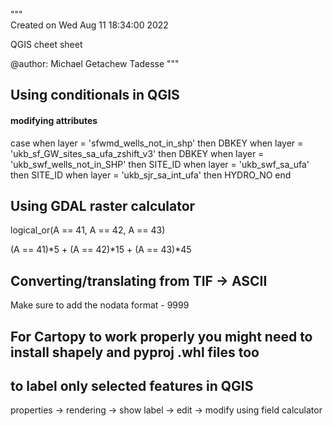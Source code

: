 """  
Created on Wed Aug 11 18:34:00 2022

QGIS cheet sheet


@author: Michael Getachew Tadesse
"""

## Using conditionals in QGIS
#### modifying attributes

case
	when layer = 'sfwmd_wells_not_in_shp' then DBKEY
	when layer = 'ukb_sf_GW_sites_sa_ufa_zshift_v3' then DBKEY
	when layer = 'ukb_swf_wells_not_in_SHP' then SITE_ID
	when layer = 'ukb_swf_sa_ufa' then SITE_ID
	when layer = 'ukb_sjr_sa_int_ufa' then HYDRO_NO
end 



## Using GDAL raster calculator

<!-- choose band first -->

<!-- to select raster values with OR operator -->
logical_or(A == 41, A == 42, A == 43)


<!-- to replace raster values -->
<!-- replacing 41 with 5, 42 with 15, and 43 with 45 -->
(A == 41)*5 + (A == 42)*15 + (A == 43)*45



## Converting/translating from TIF -> ASCII
Make sure to add the nodata format - 9999

## For Cartopy to work properly you might need to install shapely and pyproj .whl files too


## to label only selected features in QGIS

properties -> rendering -> show label -> edit -> modify using field calculator